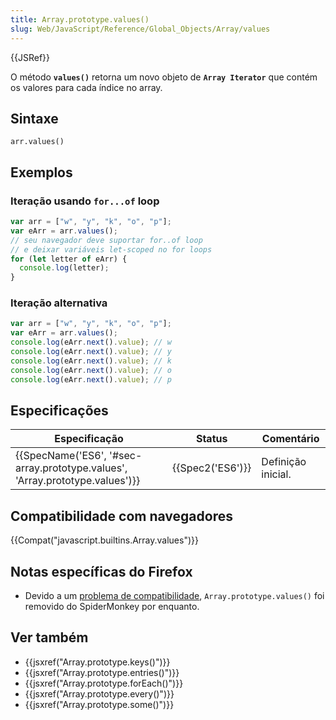 ```yaml
---
title: Array.prototype.values()
slug: Web/JavaScript/Reference/Global_Objects/Array/values
---
```


{{JSRef}}

O método **`values()`** retorna um novo objeto de **`Array Iterator`** que contém os valores para cada índice no array.

## Sintaxe

```
arr.values()
```

## Exemplos

### Iteração usando `for...of` loop

```js
var arr = ["w", "y", "k", "o", "p"];
var eArr = arr.values();
// seu navegador deve suportar for..of loop
// e deixar variáveis let-scoped no for loops
for (let letter of eArr) {
  console.log(letter);
}
```

### Iteração alternativa

```js
var arr = ["w", "y", "k", "o", "p"];
var eArr = arr.values();
console.log(eArr.next().value); // w
console.log(eArr.next().value); // y
console.log(eArr.next().value); // k
console.log(eArr.next().value); // o
console.log(eArr.next().value); // p
```

## Especificações

| Especificação                                                                | Status           | Comentário         |
| ---------------------------------------------------------------------------- | ---------------- | ------------------ |
| {{SpecName('ES6', '#sec-array.prototype.values', 'Array.prototype.values')}} | {{Spec2('ES6')}} | Definição inicial. |

## Compatibilidade com navegadores

{{Compat("javascript.builtins.Array.values")}}

## Notas específicas do Firefox

- Devido a um [problema de compatibilidade](https://bugzilla.mozilla.org/show_bug.cgi?id=875433), `Array.prototype.values()` foi removido do SpiderMonkey por enquanto.

## Ver também

- {{jsxref("Array.prototype.keys()")}}
- {{jsxref("Array.prototype.entries()")}}
- {{jsxref("Array.prototype.forEach()")}}
- {{jsxref("Array.prototype.every()")}}
- {{jsxref("Array.prototype.some()")}}
